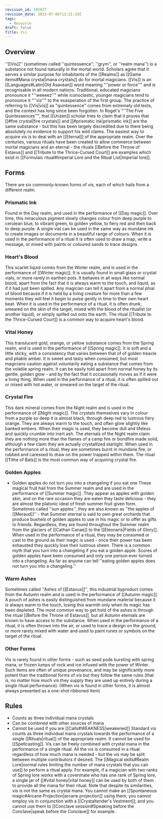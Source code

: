 ```yaml
---
revision_id: 102977
revision_date: 2023-07-06T11:21:19Z
tags:
  - Resource
draft: false
Title: Vis
---
```

## Overview
''[[Vis]]'' (sometimes called ''quintessence'', ''grym'', or ''realm mana'') is a substance not found naturally in the mortal world. Scholars agree that it serves a similar purpose for inhabitants of the [[Realms]] as [[Game items#Mana crystal|mana crystals]] do for mortal magicians.
[[Vis]] is an [[Languages#Latin|Old Asavean]] word meaning "''power or force''" and is recognisable in all modern nations. Traditional, educated magicians pronounce it "''weeeez''" while iconoclastic, younger magicians tend to pronounce it "''viz''" to the exasperation of the first group.
The practice of referring to [[Vis|vis]] as "quintessence" comes from extremely old texts, and the context has long since been forgotten. In Roget's "''The Five Quintessences''", that [[Urizen]] scholar tries to claim that it proves that [[#fire crystal|fire crystals]] and [[#prismatic ink|prismatic ink]] are the same substance - but this has been largely discredited due to there being absolutely no evidence to support his wild claims.
The easiest way to acquire vis is to deal with an [[Eternal]] of the appropriate realm. Over the centuries, various rituals have been created to allow commerce between mortal magicians and an eternal - the rituals [[Before the Throne of Estavus]] and [[Tribute to the Thrice-Cursed Court]] are examples which exist in [[Formulaic ritual#Imperial Lore and the Ritual List|Imperial lore]].
## Forms
There are six commonly-known forms of vis, each of which hails from a different realm.
### Prismatic Ink
Found in the Day realm, and used in the performance of [[Day magic]]. Over time, this miraculous pigment slowly changes colour from deep purple to cerulean blue, to vibrant green, to golden yellow, to fiery red and then back to deep purple. A single vial can be used in the same way as mundane ink to create images or documents in a beautiful range of colours. When it is used in the performance of a ritual it is often used to draw a map, write a message, or mixed with paints or coloured sands to trace designs.
### Heart's Blood
This scarlet liquid comes from the Winter realm, and is used in the performance of [[Winter magic]]. It is usually found in small glass or crystal vials, or more rarely in earthen pots. It behaves in all ways like normal blood, apart from the fact that it is always warm to the touch, and liquid, as if it had just been spilled. Any magician can tell it apart from a normal phial of blood because if it is held by a living creature for more than a few moments they will feel it begin to pulse gently in time to their own heart beat. When it is used in the performance of a ritual, it is often drunk, smeared on the skin of the target, mixed with the blood of the ritualist (or another liquid), or simply spilled out onto the earth. The ritual [[Tribute to the Thrice-Cursed Court]] is a common way to acquire heart's blood.
### Vital Honey
This translucent gold, orange, or yellow substance comes from the Spring realm, and is used in the performance of [[Spring magic]]. It is soft and a little sticky, with a consistency that varies between that of of golden treacle and pliable amber. It is sweet and tasty when consumed, but most magicians caution against voluntarily eating a substance that comes from the volatile spring realm. It can be easily told apart from normal honey by its gentle, golden glow - and by the fact that it occasionally moves as if it were a living thing. When used in the performance of a ritual, it is often spilled out or mixed with hot water, or smeared on the target of the ritual.
### Crystal Fire
This dark mineral comes from the Night realm and is used in the performance of [[Night magic]]. The crystals themselves vary in colour from a purple so deep it is almost black, through deep red to lustrous fiery orange. They are always warm to the touch, and often glow slightly like banked embers. When their magic is used, they become dull and lifeless and quickly crumble into inert ash. The eternals of the Night realm claim they are nothing more than the flames of a camp fire or bondfire made solid, although a few claim they are actually crystallized starlight. When used in the performance of a ritual, they are sometimes burnt in mundane fire, or rubbed and caressed to draw on the power trapped within them. The ritual [[Tithe of Bats]] is the most common way of acquiring crystal fire.
### Golden Apples
* Golden apples do not turn you into a changeling if you eat one
These magical fruit hail from the Summer realm and are used in the performance of [[Summer magic]]. They appear as apples with golden skin, and on the rare occasion they are eaten they taste delicious - they are almost the platonic ideal of fresh summer fruit given form. Sometimes called ''sun apples'', they are also known as ''the apples of [[Meraud]]'' - that Summer eternal is said to own great orchards that produce bushels of golden apples to use in his magic or to offer as gifts to friends. Regardless, they are found throughout the Summer realm from the glaciers of [[Cathan Canae]] to the [[Eleonaris|Fields of Glory]]. When used in the performance of a ritual, they may be consumed or cast to the ground as their magic is used - once their power has been exhausted they quickly lose their lustrous sheen.
There is a common myth that you turn into a changeling if you eat a golden apple. Scores of golden apples have been consumed and only one person ever turned into a changeling. As far as anyone can tell ''eating golden apples does not turn you into a changeling.''
### Warm Ashes
Sometimes called ''Ashes of [[Estavus]]'', this industrial byproduct comes from the Autumn realm and is used in the performance of [[Autumn magic]]. A pouch of ashes is easily distinguished from mundane material because it is always warm to the touch, losing this warmth only when its magic has been depleted. The most common way to get hold of the ashes is through the ritual [[Before the Throne of Estavus]], but all Autumn eternals are known to have access to the substance. When used in the performance of a ritual, it is often thrown into the air, or used to trace a design on the ground, or more rarely mixed with water and used to paint runes or symbols on the target of the ritual.
### Other Forms
Vis is rarely found in other forms - such as seed pods bursting with spring mana, or frozen lumps of rock and ice infused with the power of Winter. Such items are often of unique provenance, and may be significantly more potent than the traditional forms of vis but they follow the same rules (that is, no matter how much vis they supply they are used up entirely during a single ritual performance).
(When vis is found in other forms, it is almost always presented as a one-shot ribboned item)
## Rules
* Counts as three individual mana crystals
* Can be combined with other sources of mana
* Cannot be used if you are [[Calls#WEAKNESS|weakened]]
Standard vis counts as three individual mana crystals towards the performance of a single [[Rituals|ritual]] of the appropriate realm. It cannot be used for [[Spellcasting]]. Vis can be freely combined with crystal mana in the performance of a single ritual. All the vis is consumed in a ritual regardless of how much mana is needed - but the vis may be split between multiple contributors if desired. The [[Magical skills#Realm Lore|normal rules limiting the number of mana crystals that you can use]] to perform a ritual apply. For example, if a magician with two ranks of Spring lore works with a covenmate who has one rank of Spring lore, a single jar of [[#vital honey|vital honey]] can be used by both of them to provide all the mana for their ritual. 
Note that despite its similarities, vis is not the same as crystal mana. You cannot make an [[Spontaneous magic#Arcane Projection|arcane projection]] using them; you cannot employ vis in conjunction with a [[Crystaltender's Vestment]]; and you cannot use them to [[Conclave session#Speaking before the Conclave|speak before the Conclave]] for example.